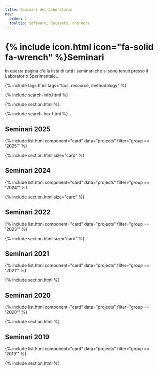 ```yaml
---
title: Seminari del Laboratorio
nav:
  order: 1
  tooltip: Software, datasets, and more
---
```


# {% include icon.html icon="fa-solid fa-wrench" %}Seminari

In questa pagina c'è la lista di tutti i seminari che si sono tenuti presso il Laboratorio Sperimentale...

{% include tags.html tags="tool, resource, methodology" %}

{% include search-info.html %}

{% include section.html %}

{% include search-box.html %}

## Seminari 2025

{% include list.html component="card" data="projects" filter="group == '2025'" %}

{% include section.html size="card" %}

## Seminari 2024

{% include list.html component="card" data="projects" filter="group == '2024'" %}

{% include section.html size="card" %}


## Seminari 2022

{% include list.html component="card" data="projects" filter="group == '2023'" %}

{% include section.html size="card" %}

## Seminari 2021

{% include list.html component="card" data="projects" filter="group == '2021'" %}

{% include section.html %}


## Seminari 2020

{% include list.html component="card" data="projects" filter="group == '2020'" %}

{% include section.html %}

## Seminari 2019

{% include list.html component="card" data="projects" filter="group == '2019'" %}

{% include section.html %}

<!-- ## More

{% include list.html component="card" data="projects" filter="!group" style="small" %} -->
